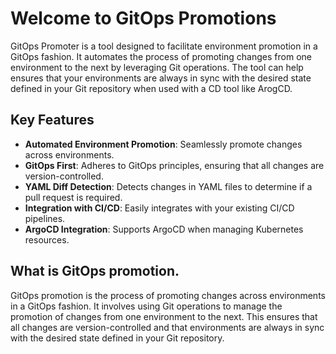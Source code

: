 # Welcome to GitOps Promotions

GitOps Promoter is a tool designed to facilitate environment promotion in a GitOps fashion. It automates the process of promoting changes from one environment to the next by leveraging Git operations. The tool can help ensures that your environments are always in sync with the desired state defined in your Git repository when used with a CD tool like ArogCD.

## Key Features

- **Automated Environment Promotion**: Seamlessly promote changes across environments.
- **GitOps First**: Adheres to GitOps principles, ensuring that all changes are version-controlled.
- **YAML Diff Detection**: Detects changes in YAML files to determine if a pull request is required.
- **Integration with CI/CD**: Easily integrates with your existing CI/CD pipelines.
- **ArgoCD Integration**: Supports ArgoCD when managing Kubernetes resources.

## What is GitOps promotion.

GitOps promotion is the process of promoting changes across environments in a GitOps fashion. It involves using Git operations to manage the promotion of changes from one environment to the next. This ensures that all changes are version-controlled and that environments are always in sync with the desired state defined in your Git repository.
